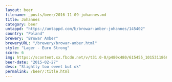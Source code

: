 ```yaml
---
layout: beer
filename: _posts/beer/2016-11-09-johannes.md
title: Johannes
category: beer
untappd: "https://untappd.com/b/browar-amber-johannes/145402"
country: "Poland"
brewery: "Browar Amber"
breweryURL: "/brewery/browar-amber.html"
style: "Lager - Euro Strong"
score: 6
img: https://scontent.xx.fbcdn.net/v/t31.0-0/p480x480/615455_10153118668688745_4443326077354329396_o.jpg?_nc_cat=100&_nc_ohc=K6J70RpmBLoAQnnv0tGD79j1FeMvDF2ERfhAtH_LI2yMEz0_gaZQLJduQ&_nc_ht=scontent.xx&oh=4acf9d23f9e110d9ff40a7b0f5a5165b&oe=5E4E6562
beer-date: "2015-02-27"
desc: "Slightly too sweet but ok"
permalink: /beer/:title.html
---
```

